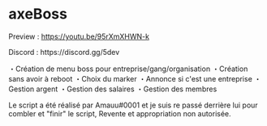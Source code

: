# axeBoss

Preview : https://youtu.be/95rXmXHWN-k
<p>
Discord : https://discord.gg/5dev

・Création de menu boss pour entreprise/gang/organisation
・Création sans avoir à reboot 
・Choix du marker 
・Annonce si c'est une entreprise
・Gestion argent
・Gestion des salaires
・Gestion des membres

Le script a été réalisé par Amauu#0001 et je suis re passé derrière lui pour combler et "finir" le script, Revente et appropriation non autorisée.
 
